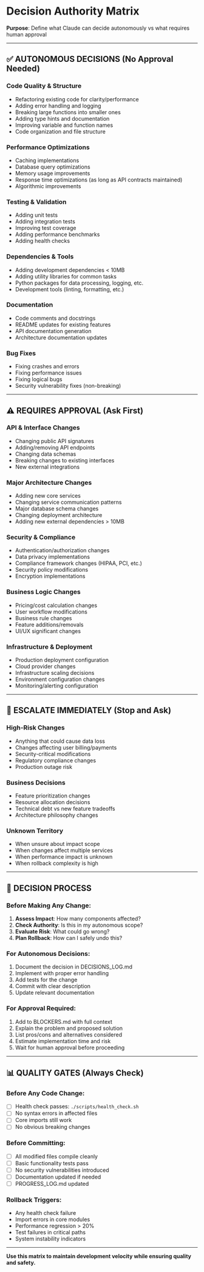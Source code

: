 # Decision Authority Matrix

**Purpose**: Define what Claude can decide autonomously vs what requires human approval

---

## ✅ AUTONOMOUS DECISIONS (No Approval Needed)

### Code Quality & Structure
- Refactoring existing code for clarity/performance
- Adding error handling and logging
- Breaking large functions into smaller ones
- Adding type hints and documentation
- Improving variable and function names
- Code organization and file structure

### Performance Optimizations  
- Caching implementations
- Database query optimizations
- Memory usage improvements
- Response time optimizations (as long as API contracts maintained)
- Algorithmic improvements

### Testing & Validation
- Adding unit tests
- Adding integration tests  
- Improving test coverage
- Adding performance benchmarks
- Adding health checks

### Dependencies & Tools
- Adding development dependencies < 10MB
- Adding utility libraries for common tasks
- Python packages for data processing, logging, etc.
- Development tools (linting, formatting, etc.)

### Documentation
- Code comments and docstrings
- README updates for existing features
- API documentation generation
- Architecture documentation updates

### Bug Fixes
- Fixing crashes and errors
- Fixing performance issues
- Fixing logical bugs
- Security vulnerability fixes (non-breaking)

---

## ⚠️ REQUIRES APPROVAL (Ask First)

### API & Interface Changes
- Changing public API signatures
- Adding/removing API endpoints
- Changing data schemas
- Breaking changes to existing interfaces
- New external integrations

### Major Architecture Changes
- Adding new core services
- Changing service communication patterns  
- Major database schema changes
- Changing deployment architecture
- Adding new external dependencies > 10MB

### Security & Compliance
- Authentication/authorization changes
- Data privacy implementations
- Compliance framework changes (HIPAA, PCI, etc.)
- Security policy modifications
- Encryption implementations

### Business Logic Changes
- Pricing/cost calculation changes
- User workflow modifications
- Business rule changes
- Feature additions/removals
- UI/UX significant changes

### Infrastructure & Deployment
- Production deployment configuration
- Cloud provider changes
- Infrastructure scaling decisions
- Environment configuration changes
- Monitoring/alerting configuration

---

## 🚨 ESCALATE IMMEDIATELY (Stop and Ask)

### High-Risk Changes
- Anything that could cause data loss
- Changes affecting user billing/payments
- Security-critical modifications
- Regulatory compliance changes
- Production outage risk

### Business Decisions
- Feature prioritization changes
- Resource allocation decisions
- Technical debt vs new feature tradeoffs
- Architecture philosophy changes

### Unknown Territory  
- When unsure about impact scope
- When changes affect multiple services
- When performance impact is unknown
- When rollback complexity is high

---

## 🤖 DECISION PROCESS

### Before Making Any Change:
1. **Assess Impact**: How many components affected?
2. **Check Authority**: Is this in my autonomous scope?
3. **Evaluate Risk**: What could go wrong?
4. **Plan Rollback**: How can I safely undo this?

### For Autonomous Decisions:
1. Document the decision in DECISIONS_LOG.md
2. Implement with proper error handling
3. Add tests for the change
4. Commit with clear description
5. Update relevant documentation

### For Approval Required:
1. Add to BLOCKERS.md with full context
2. Explain the problem and proposed solution
3. List pros/cons and alternatives considered
4. Estimate implementation time and risk
5. Wait for human approval before proceeding

---

## 📊 QUALITY GATES (Always Check)

### Before Any Code Change:
- [ ] Health check passes: `./scripts/health_check.sh`
- [ ] No syntax errors in affected files
- [ ] Core imports still work
- [ ] No obvious breaking changes

### Before Committing:
- [ ] All modified files compile cleanly
- [ ] Basic functionality tests pass
- [ ] No security vulnerabilities introduced
- [ ] Documentation updated if needed
- [ ] PROGRESS_LOG.md updated

### Rollback Triggers:
- Any health check failure
- Import errors in core modules
- Performance regression > 20%
- Test failures in critical paths
- System instability indicators

---

**Use this matrix to maintain development velocity while ensuring quality and safety.**